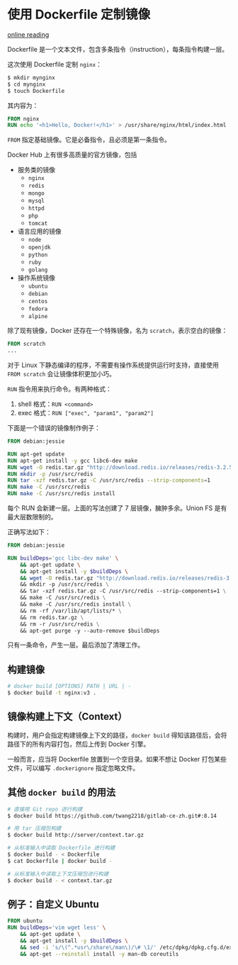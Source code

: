 # 使用 Dockerfile 定制镜像

[online reading](https://github.com/yeasy/docker_practice/blob/master/image/build.md)

Dockerfile 是一个文本文件，包含多条指令（instruction），每条指令构建一层。

这次使用 Dockerfile 定制 `nginx`：

```sh
$ mkdir mynginx
$ cd mynginx
$ touch Dockerfile
```

其内容为：

```dockerfile
FROM nginx
RUN echo '<h1>Hello, Docker!</h1>' > /usr/share/nginx/html/index.html
```

`FROM` 指定基础镜像。它是必备指令，且必须是第一条指令。

Docker Hub 上有很多高质量的官方镜像，包括

* 服务类的镜像
  * `nginx`
  * `redis`
  * `mongo`
  * `mysql`
  * `httpd`
  * `php`
  * `tomcat`
* 语言应用的镜像
  * `node`
  * `openjdk`
  * `python`
  * `ruby`
  * `golang`
* 操作系统镜像
  * `ubuntu`
  * `debian`
  * `centos`
  * `fedora`
  * `alpine`

除了现有镜像，Docker 还存在一个特殊镜像，名为 `scratch`，表示空白的镜像：

```dockerfile
FROM scratch
...
```

对于 Linux 下静态编译的程序，不需要有操作系统提供运行时支持，直接使用 `FROM scratch` 会让镜像体积更加小巧。

`RUN` 指令用来执行命令。有两种格式：

1. shell 格式：`RUN <command>`
2. exec 格式：`RUN ["exec", "param1", "param2"]`

下面是一个错误的镜像制作例子：

```dockerfile
FROM debian:jessie

RUN apt-get update
RUN apt-get install -y gcc libc6-dev make
RUN wget -O redis.tar.gz "http://download.redis.io/releases/redis-3.2.5.tar.gz"
RUN mkdir -p /usr/src/redis
RUN tar -xzf redis.tar.gz -C /usr/src/redis --strip-components=1
RUN make -C /usr/src/redis
RUN make -C /usr/src/redis install
```

每个 RUN 会新建一层。上面的写法创建了 7 层镜像，臃肿多余。Union FS 是有最大层数限制的。

正确写法如下：

```dockerfile
FROM debian:jessie

RUN buildDeps='gcc libc-dev make' \
	&& apt-get update \
	&& apt-get install -y $buildDeps \
	&& wget -O redis.tar.gz "http://download.redis.io/releases/redis-3.2.5.tar.gz" |
	&& mkdir -p /usr/src/redis \
	&& tar -xzf redis.tar.gz -C /usr/src/redis --strip-components=1 \
	&& make -C /usr/src/redis \
	&& make -C /usr/src/redis install \
	&& rm -rf /var/lib/apt/lists/* \
	&& rm redis.tar.gz \
	&& rm -r /usr/src/redis \
	&& apt-get purge -y --auto-remove $buildDeps
```

只有一条命令，产生一层。最后添加了清理工作。

## 构建镜像

```sh
# docker build [OPTIONS] PATH | URL | -
$ docker build -t nginx:v3 .
```

## 镜像构建上下文（Context）

构建时，用户会指定构建镜像上下文的路径，`docker build` 得知该路径后，会将路径下的所有内容打包，然后上传到 Docker 引擎。

一般而言，应当将 Dockerfile 放置到一个空目录。如果不想让 Docker 打包某些文件，可以编写 `.dockerignore` 指定忽略文件。

## 其他 `docker build` 的用法

```sh
# 直接用 Git repo 进行构建
$ docker build https://github.com/twang2218/gitlab-ce-zh.git#:8.14

# 用 tar 压缩包构建
$ docker build http://server/context.tar.gz

# 从标准输入中读取 Dockerfile 进行构建
$ docker build - < Dockerfile
$ cat Dockerfile | docker build -

# 从标准输入中读取上下文压缩包进行构建
$ docker build - < context.tar.gz
```

## 例子：自定义 Ubuntu

```dockerfile
FROM ubuntu 
RUN buildDeps='vim wget less' \
	&& apt-get update \
	&& apt-get install -y $buildDeps \
	&& sed -i 's/\(^.*usr\/share\/man\)/\# \1/' /etc/dpkg/dpkg.cfg.d/excludes \
	&& apt-get --reinstall install -y man-db coreutils
```